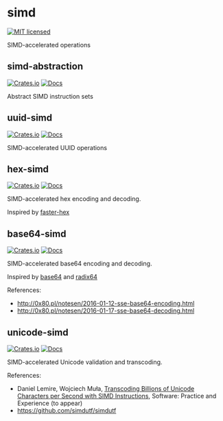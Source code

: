 # simd

[![MIT licensed][mit-badge]][mit-url]

[mit-badge]: https://img.shields.io/badge/license-MIT-blue.svg
[mit-url]: ./LICENSE

SIMD-accelerated operations

## simd-abstraction

[![Crates.io](https://img.shields.io/crates/v/simd-abstraction.svg)](https://crates.io/crates/simd-abstraction)
[![Docs](https://docs.rs/simd-abstraction/badge.svg)](https://docs.rs/simd-abstraction/)

Abstract SIMD instruction sets

## uuid-simd

[![Crates.io](https://img.shields.io/crates/v/uuid-simd.svg)](https://crates.io/crates/uuid-simd)
[![Docs](https://docs.rs/uuid-simd/badge.svg)](https://docs.rs/uuid-simd/)

SIMD-accelerated UUID operations

## hex-simd

[![Crates.io](https://img.shields.io/crates/v/hex-simd.svg)](https://crates.io/crates/hex-simd)
[![Docs](https://docs.rs/hex-simd/badge.svg)](https://docs.rs/hex-simd/)

SIMD-accelerated hex encoding and decoding.

Inspired by [faster-hex](https://github.com/nervosnetwork/faster-hex)

## base64-simd

[![Crates.io](https://img.shields.io/crates/v/base64-simd.svg)](https://crates.io/crates/base64-simd)
[![Docs](https://docs.rs/base64-simd/badge.svg)](https://docs.rs/base64-simd/)

SIMD-accelerated base64 encoding and decoding.

Inspired by [base64](https://github.com/marshallpierce/rust-base64) and [radix64](https://github.com/ggriffiniii/radix64)

References:

+ <http://0x80.pl/notesen/2016-01-12-sse-base64-encoding.html>
+ <http://0x80.pl/notesen/2016-01-17-sse-base64-decoding.html>

## unicode-simd

[![Crates.io](https://img.shields.io/crates/v/unicode-simd.svg)](https://crates.io/crates/unicode-simd)
[![Docs](https://docs.rs/unicode-simd/badge.svg)](https://docs.rs/unicode-simd/)

SIMD-accelerated Unicode validation and transcoding.

References:

+ Daniel Lemire, Wojciech Muła,  [Transcoding Billions of Unicode Characters per Second with SIMD Instructions](https://arxiv.org/abs/2109.10433), Software: Practice and Experience (to appear)
+ <https://github.com/simdutf/simdutf>

